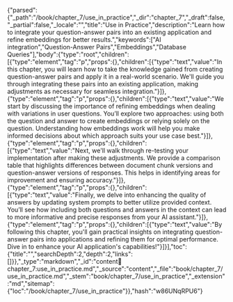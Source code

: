 {"parsed":{"_path":"/book/chapter_7/use_in_practice","_dir":"chapter_7","_draft":false,"_partial":false,"_locale":"","title":"Use in Practice","description":"Learn how to integrate your question-answer pairs into an existing application and refine embeddings for better results.","keywords":["AI integration","Question-Answer Pairs","Embeddings","Database Queries"],"body":{"type":"root","children":[{"type":"element","tag":"p","props":{},"children":[{"type":"text","value":"In this chapter, you will learn how to take the knowledge gained from creating question-answer pairs and apply it in a real-world scenario. We'll guide you through integrating these pairs into an existing application, making adjustments as necessary for seamless integration."}]},{"type":"element","tag":"p","props":{},"children":[{"type":"text","value":"We start by discussing the importance of refining embeddings when dealing with variations in user questions. You’ll explore two approaches: using both the question and answer to create embeddings or relying solely on the question. Understanding how embeddings work will help you make informed decisions about which approach suits your use case best."}]},{"type":"element","tag":"p","props":{},"children":[{"type":"text","value":"Next, we'll walk through re-testing your implementation after making these adjustments. We provide a comparison table that highlights differences between document chunk versions and question-answer versions of responses. This helps in identifying areas for improvement and ensuring accuracy."}]},{"type":"element","tag":"p","props":{},"children":[{"type":"text","value":"Finally, we delve into enhancing the quality of answers by updating system prompts to better utilize provided context. You’ll see how including both questions and answers in the context can lead to more informative and precise responses from your AI assistant."}]},{"type":"element","tag":"p","props":{},"children":[{"type":"text","value":"By following this chapter, you'll gain practical insights on integrating question-answer pairs into applications and refining them for optimal performance. Dive in to enhance your AI application's capabilities!"}]}],"toc":{"title":"","searchDepth":2,"depth":2,"links":[]}},"_type":"markdown","_id":"content:book:chapter_7:use_in_practice.md","_source":"content","_file":"book/chapter_7/use_in_practice.md","_stem":"book/chapter_7/use_in_practice","_extension":"md","sitemap":{"loc":"/book/chapter_7/use_in_practice"}},"hash":"w86UNqRPU6"}